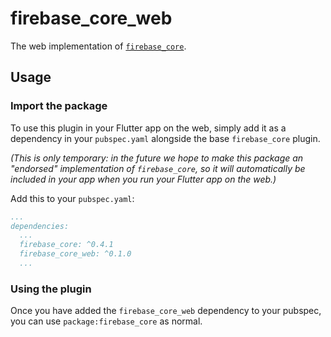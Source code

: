 # firebase_core_web

The web implementation of [`firebase_core`][1].

## Usage

### Import the package

To use this plugin in your Flutter app on the web, simply add it as a
dependency in your `pubspec.yaml` alongside the base `firebase_core`
plugin.

_(This is only temporary: in the future we hope to make this package
an "endorsed" implementation of `firebase_core`, so it will automatically
be included in your app when you run your Flutter app on the web.)_

Add this to your `pubspec.yaml`:

```yaml
...
dependencies:
  ...
  firebase_core: ^0.4.1
  firebase_core_web: ^0.1.0
  ...
```

### Using the plugin

Once you have added the `firebase_core_web` dependency to your pubspec,
you can use `package:firebase_core` as normal.

[1]: ../firebase_core/firebase_core
